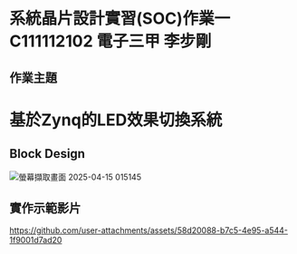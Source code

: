 # 系統晶片設計實習(SOC)作業一   C111112102 電子三甲 李步剛
## 作業主題
# 基於Zynq的LED效果切換系統

## Block Design
![螢幕擷取畫面 2025-04-15 015145](https://github.com/user-attachments/assets/43f11925-d596-450a-b5f4-6761b64da03b)



## 實作示範影片
https://github.com/user-attachments/assets/58d20088-b7c5-4e95-a544-1f9001d7ad20

